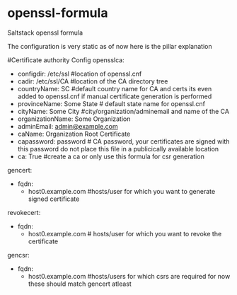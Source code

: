 # openssl-formula
Saltstack openssl formula

The configuration is very static as of now here is the pillar explanation

#Certificate authority Config
opensslca:
  - configdir: /etc/ssl    #location of openssl.cnf
  - cadir: /etc/ssl/CA     #location of the CA directory tree
  - countryName: SC        #default country name for CA and certs its even added to openssl.cnf if manual certificate generation is performed
  - provinceName: Some State # default state name for openssl.cnf
  - cityName: Some City      #city/organization/adminemail and name of the CA   
  - organizationName: Some Organization
  - adminEmail: admin@example.com
  - caName: Organization Root Certificate
  - capassword: password     # CA password, your certificates are signed with this password do not place this file in a publicically available location
  - ca: True #create a ca or only use this formula for csr generation
    
gencert: 
  - fqdn:
    - host0.example.com      #hosts/user for which you want to generate signed certificate
    
revokecert:
  - fqdn:
    - host0.example.com      # hosts/user for which you want to revoke the certificate
    
gencsr:
  - fqdn:
    - host0.example.com      #hosts/users for which csrs are required for now these should match gencert atleast
